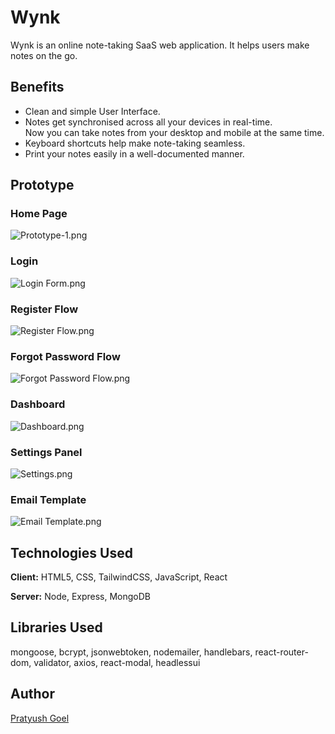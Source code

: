 
# Wynk

Wynk is an online note-taking SaaS web application. It helps users make notes on the go.

## Benefits

- Clean and simple User Interface.
- Notes get synchronised across all your devices in real-time.  
    Now you can take notes from your desktop and mobile at the same time.
- Keyboard shortcuts help make note-taking seamless.
- Print your notes easily in a well-documented manner.

## Prototype

### Home Page

![Prototype-1.png](https://s3.us-west-2.amazonaws.com/secure.notion-static.com/f9806a3e-5680-4658-8596-5a2aec413b32/Prototype-1.png?X-Amz-Algorithm=AWS4-HMAC-SHA256&X-Amz-Content-Sha256=UNSIGNED-PAYLOAD&X-Amz-Credential=AKIAT73L2G45EIPT3X45%2F20220202%2Fus-west-2%2Fs3%2Faws4_request&X-Amz-Date=20220202T124756Z&X-Amz-Expires=86400&X-Amz-Signature=a77412933b04566b8470a601f64702aeb785de9034736921ef51fb4665e848f4&X-Amz-SignedHeaders=host&response-content-disposition=filename%20%3D%22Prototype-1.png%22&x-id=GetObject)

### Login

![Login Form.png](https://s3.us-west-2.amazonaws.com/secure.notion-static.com/aba31085-fd83-4f83-abfc-dc1613497aba/Login_Form_%281%29.png?X-Amz-Algorithm=AWS4-HMAC-SHA256&X-Amz-Content-Sha256=UNSIGNED-PAYLOAD&X-Amz-Credential=AKIAT73L2G45EIPT3X45%2F20220202%2Fus-west-2%2Fs3%2Faws4_request&X-Amz-Date=20220202T125438Z&X-Amz-Expires=86400&X-Amz-Signature=9eb1d48bab85e415d106310c4de2d708ffd8d661b6fedfdae9a60754e6e093fe&X-Amz-SignedHeaders=host&response-content-disposition=filename%20%3D%22Login%2520Form%2520%281%29.png%22&x-id=GetObject)

### Register Flow

![Register Flow.png](https://s3.us-west-2.amazonaws.com/secure.notion-static.com/c533d5ee-a299-48ba-bf02-2240648d70c6/Register_Flow.png?X-Amz-Algorithm=AWS4-HMAC-SHA256&X-Amz-Content-Sha256=UNSIGNED-PAYLOAD&X-Amz-Credential=AKIAT73L2G45EIPT3X45%2F20220202%2Fus-west-2%2Fs3%2Faws4_request&X-Amz-Date=20220202T124947Z&X-Amz-Expires=86400&X-Amz-Signature=98fae21e4ee979b479cad8fceba0fcd3b9ab2ca967ebd4f1dc57b83efc665881&X-Amz-SignedHeaders=host&response-content-disposition=filename%20%3D%22Register%2520Flow.png%22&x-id=GetObject)

### Forgot Password Flow

![Forgot Password Flow.png](https://s3.us-west-2.amazonaws.com/secure.notion-static.com/fba469e2-2f9a-4277-96a2-194941f91c69/Forgot_Password_Flow.png?X-Amz-Algorithm=AWS4-HMAC-SHA256&X-Amz-Content-Sha256=UNSIGNED-PAYLOAD&X-Amz-Credential=AKIAT73L2G45EIPT3X45%2F20220202%2Fus-west-2%2Fs3%2Faws4_request&X-Amz-Date=20220202T125001Z&X-Amz-Expires=86400&X-Amz-Signature=c6e7b8628967e861d70d3e0b5844687c3c675056c765eb9c197604359baa92d2&X-Amz-SignedHeaders=host&response-content-disposition=filename%20%3D%22Forgot%2520Password%2520Flow.png%22&x-id=GetObject)

### Dashboard

![Dashboard.png](https://s3.us-west-2.amazonaws.com/secure.notion-static.com/521e7721-5b15-4911-9621-0969d0f52dbc/Dashboard.png?X-Amz-Algorithm=AWS4-HMAC-SHA256&X-Amz-Content-Sha256=UNSIGNED-PAYLOAD&X-Amz-Credential=AKIAT73L2G45EIPT3X45%2F20220202%2Fus-west-2%2Fs3%2Faws4_request&X-Amz-Date=20220202T125015Z&X-Amz-Expires=86400&X-Amz-Signature=280c40e8dd22489ef38c53d0adb5100cba4f83dfb9a81f83b622e913a2e14a42&X-Amz-SignedHeaders=host&response-content-disposition=filename%20%3D%22Dashboard.png%22&x-id=GetObject)

### Settings Panel

![Settings.png](https://s3.us-west-2.amazonaws.com/secure.notion-static.com/a76a1e77-ea59-4e1d-a02e-0bafbb95b1e1/Settings.png?X-Amz-Algorithm=AWS4-HMAC-SHA256&X-Amz-Content-Sha256=UNSIGNED-PAYLOAD&X-Amz-Credential=AKIAT73L2G45EIPT3X45%2F20220202%2Fus-west-2%2Fs3%2Faws4_request&X-Amz-Date=20220202T125029Z&X-Amz-Expires=86400&X-Amz-Signature=c6291a74cb2fb1cbd39ff82d893f18b389717660e42d7b5b6c1917c33c4ca086&X-Amz-SignedHeaders=host&response-content-disposition=filename%20%3D%22Settings.png%22&x-id=GetObject)

### Email Template

![Email Template.png](https://s3.us-west-2.amazonaws.com/secure.notion-static.com/ef2f65e7-3446-4fb9-ac2a-7125391283e2/Email_Template.png?X-Amz-Algorithm=AWS4-HMAC-SHA256&X-Amz-Content-Sha256=UNSIGNED-PAYLOAD&X-Amz-Credential=AKIAT73L2G45EIPT3X45%2F20220202%2Fus-west-2%2Fs3%2Faws4_request&X-Amz-Date=20220202T125043Z&X-Amz-Expires=86400&X-Amz-Signature=de5e0c27266cd0c6fa53cf4510532842fef308ce83ad2d768954ef9bd4cf4e12&X-Amz-SignedHeaders=host&response-content-disposition=filename%20%3D%22Email%2520Template.png%22&x-id=GetObject)

## Technologies Used

**Client:** HTML5, CSS, TailwindCSS, JavaScript, React

**Server:** Node, Express, MongoDB

## Libraries Used

mongoose, bcrypt, jsonwebtoken, nodemailer, handlebars, react-router-dom, validator, axios, react-modal, headlessui

## Author

[Pratyush Goel](https://bit.ly/git-pratyush)